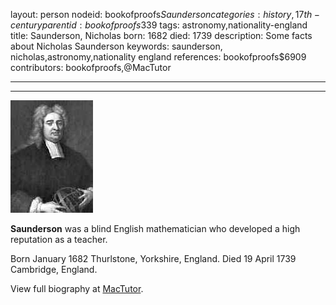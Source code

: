 layout: person
nodeid: bookofproofs$Saunderson
categories: history,17th-century
parentid: bookofproofs$339
tags: astronomy,nationality-england
title: Saunderson, Nicholas
born: 1682
died: 1739
description: Some facts about Nicholas Saunderson
keywords: saunderson, nicholas,astronomy,nationality england
references: bookofproofs$6909
contributors: bookofproofs,@MacTutor

---


---

![Saunderson.jpg](https://github.com/bookofproofs/bookofproofs.github.io/blob/main/_sources/_assets/images/portraits/Saunderson.jpg?raw=true)

**Saunderson** was a blind English mathematician who developed a high reputation as a teacher.

Born January 1682 Thurlstone, Yorkshire, England. Died 19 April 1739 Cambridge, England.


View full biography at [MacTutor](https://mathshistory.st-andrews.ac.uk/Biographies/Saunderson/).